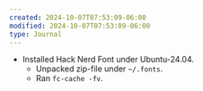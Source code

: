 ```yaml
---
created: 2024-10-07T07:53:09-06:00
modified: 2024-10-07T07:53:09-06:00
type: Journal
---
```


- Installed Hack Nerd Font under
  Ubuntu-24.04.
  - Unpacked zip-file under `~/.fonts`.
  - Ran `fc-cache -fv`.
